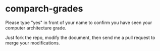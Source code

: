 # comparch-grades
Please type "yes" in front of your name to confirm you have seen your
computer architecture grade.

Just fork the repo, modify the document, then send me a pull request
to merge your modifications.
